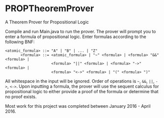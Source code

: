# PROPTheoremProver
A Theorem Prover for Propositional Logic


Compile and run Main.java to run the prover. The prover will prompt you to enter a formula of propositional logic. Enter formulas according to the following BNF:

	<atomic_formula> ::= "A" | "B" | ... | "Z"
	       <formula> ::= <atomic_formula> | "~" <formula> | <formula> "&&" <formula> |
	                     <formula> "||" <formula> | <formula> "->" <formula> |
	                     <formula> "<->" <formula> | "(" <formula> ")"

All whitespace in the input will be ignored. Order of operations is <code>~</code>, <code>&&</code>, <code>||</code>, <code>-></code>, <code><-></code>. Upon inputting a formula, the prover will use the sequent calculus for propositional logic to either provide a proof of the formula or determine that no proof exists.
	
Most work for this project was completed between January 2016 - April 2016.
